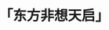 ---
title: 「东方非想天启」
# 标题
icon: gears
# 图标
pageInfo: false
# 不显示作者、阅读信息栏
order: 1
# 数字越小，文章左侧排序越靠上
index: false
editLink: false
# 禁用Github编辑按钮
comment: false
# 禁用评论功能
---